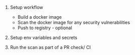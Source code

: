 1. Setup workflow
   - Build a docker image
   - Scan the docker image for any security vulnerabilities
   - Push to registry - optional

2. Setup env variables and secrets

3. Run the scan as part of a PR check/ CI

